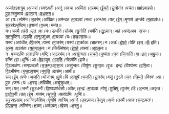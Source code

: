

  
अजा॑तऽशत्रुम्।अ॒जरा॑।स्वः॑ऽवती।अनु॑।स्व॒धा।अमि॑ता।द॒स्मम्।ई॒य॒ते॒।सु॒नोत॑न।पच॑त।ब्रह्म॑ऽवाहसे।पु॒रु॒ऽस्तु॒ताय॑।प्र॒ऽत॒रम्।द॒धा॒त॒न॒॥  
आ।यः।सोमे॑न।ज॒ठर॑म्।अपि॑प्रत।अम॑न्दत।म॒घऽवा॑।मध्वः॑।अन्ध॑सः।यत्।ई॒म्।मृ॒गाय॑।हन्त॑वे।म॒हाऽव॑धः।स॒हस्र॑ऽभृष्टिम्।उ॒शना॑।व॒धम्।यम॑त्॥  
यः।अ॒स्मै॒।घ्रं॒से।उ॒त।वा॒।यः।ऊध॑नि।सोम॑म्।सु॒नोति॑।भव॑ति।द्यु॒ऽमान्।अह॑।अप॑ऽअप।स॒क्रः।त॒त॒नुष्टि॑म्।ऊ॒ह॒ति॒।त॒नूऽशु॑भ्रम्।म॒घऽवा॑।यः।क॒व॒ऽस॒खः॥  
यस्य॑।अव॑धीत्।पि॒तर॑म्।यस्य॑।मा॒तर॑म्।यस्य॑।श॒क्रोअः।भ्रात॑रम्।न।अतः॑।ई॒ष॒ते॒।वेति॑।इत्।ऊँ॒ इति॑।अ॒स्य॒।प्रऽय॑ता।य॒त॒म्ऽक॒रः।न।किल्बि॑षात्।ई॒ष॒ते॒।वस्वः॑।आ॒ऽक॒रः॥  
न।प॒ञ्चऽभिः॑।द॒शऽभिः॑।व॒ष्टि॒।आ॒ऽरभ॑म्।न।असु॑न्वता।स॒च॒ते॒।पुष्य॑ता।च॒न।जि॒नाति॑।वा॒।इत्।अ॒मु॒या।हन्ति॑।वा॒।धुनिः॑।आ।दे॒व॒ऽयुम्।भ॒ज॒ति॒।गोऽम॑ति।व्र॒जे॥  
वि॒ऽत्वक्ष॑णः।सम्ऽऋ॑तौ।च॒क्र॒म्ऽआ॒स॒जः।असु॑न्वतः।विषु॑णः।सु॒न्व॒तः।वृ॒धः।इन्द्रः॑।विश्व॑स्य।द॒मि॒ता।वि॒ऽभीष॑णः।य॒था॒ऽव॒शम्।न॒य॒ति॒।दास॑म्।आर्यः॑॥  
सम्।ई॒म्।प॒णेः।अ॒ज॒ति॒।भोज॑नम्।मु॒षे।वि।दा॒शुषे॑।भ॒ज॒ति॒।सू॒नर॑म्।वसु॑।दुः॒ऽगे।च॒न।ध्रि॒य॒ते॒।विश्वः॑।आ।पु॒रु।जनः॑।यः।अ॒स्य॒।तवि॑षीम्।अचु॑क्रुधत्॥  
सम्।यत्।जनौ॑।सु॒ऽधनौ॑।वि॒श्वऽश॑र्धसौ।अवे॑त्।इन्द्रः॑।म॒घऽवा॑।गोषु॑।शु॒भ्रिषु॑।युज॑म्।हि।अ॒न्यम्।अकृ॑त।प्र॒ऽवे॒प॒नी।उत्।ई॒म्।गव्य॑म्।सृ॒ज॒ते॒।सत्व॑ऽभिः।धुनिः॑॥  
स॒ह॒स्र॒ऽसाम्।आग्नि॑ऽवेशिम्।गृ॒णी॒षे॒।शत्रि॑म्।अ॒ग्ने॒।उ॒प॒ऽमाम्।के॒तुम्।अ॒र्यः।तस्मै॑।आपः॑।स॒म्ऽयतः॑।पी॒प॒य॒न्त॒।तस्मि॑न्।क्ष॒त्रम्।अम॑ऽवत्।त्वे॒षम्।अ॒स्तु॒॥  
